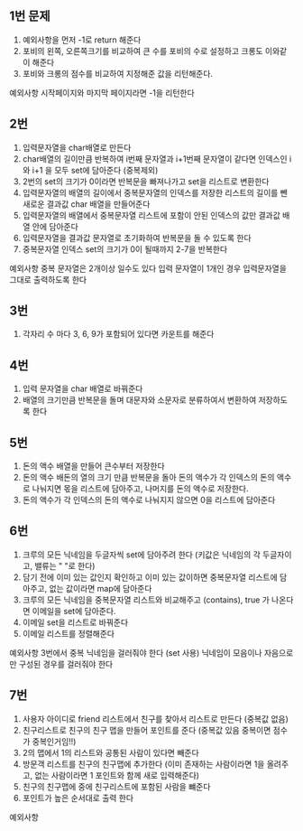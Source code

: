 
## 1번 문제
1. 예외사항을 먼저 -1로 return 해준다
2. 포비의 왼쪽, 오른쪽크기를 비교하여 큰 수를 포비의 수로 설정하고 크롱도 이와같이 해준다
3. 포비와 크롱의 점수를 비교하여 지정해준 값을 리턴해준다.

예외사항 
시작페이지와 마지막 페이지라면 -1을 리턴한다


## 2번 
1. 입력문자열을 char배열로 만든다
2. char배열의 길이만큼 반복하여 i번째 문자열과 i+1번째 문자열이 같다면 인덱스인 i와 i+1 을 모두 set에 담아준다 (중복제외)
3. 2번의 set의 크기가 0이라면 반복문을 빠져나가고 set을 리스트로 변환한다
4. 입력문자열의 배열의 길이에서 중복문자열의 인덱스를 저장한 리스트의 길이를 뺀 새로운 결과값 char 배열을 만들어준다
5. 입력문자열의 배열에서 중복문자열 리스트에 포함이 안된 인덱스의 값만 결과값 배열 안에 담아준다
6. 입력문자열을 결과값 문자열로 초기화하여 반복문을 돌 수 있도록 한다
7. 중복문자열 인덱스 set의 크기가 0이 될때까지 2-7을 반복한다

예외사항 
중복 문자열은 2개이상 일수도 있다
입력 문자열이 1개인 경우 입력문자열을 그대로 출력하도록 한다


## 3번
1. 각자리 수 마다 3, 6, 9가 포함되어 있다면 카운트를 해준다


## 4번
1. 입력 문자열을 char 배열로 바꿔준다
2. 배열의 크기만큼 반복문을 돌며 대문자와 소문자로 분류하여서 변환하여 저장하도록 한다


## 5번
1. 돈의 액수 배열을 만들어 큰수부터 저장한다
2. 돈의 액수 배돈의 열의 크기 만큼 반복문을 돌아 돈의 액수가 각 인덱스의 돈의 액수로 나눠지면 몫을 리스트에 담아주고, 나머지를 돈의 액수로 저장한다.
3. 돈의 액수가 각 인덱스의 돈의 액수로 나눠지지 않으면 0을 리스트에 담아준다


## 6번
1. 크루의 모든 닉네임을 두글자씩 set에 담아주려 한다 (키값은 닉네임의 각 두글자이고, 밸류는 " "로 한다)
2. 담기 전에 이미 있는 값인지 확인하고 이미 있는 값이하면 중복문자열 리스트에 담아주고, 없는 값이라면 map에 담아준다
3. 크루의 모든 닉네임을 중복문자열 리스트와 비교해주고 (contains), true 가 나온다면 이메일을 set에 담아준다.
4. 이메일 set을 리스트로 바꿔준다
5. 이메일 리스트를 정렬해준다

예외사항
3번에서 중복 닉네임을 걸러줘야 한다 (set 사용)
닉네임이 모음이나 자음으로만 구성된 경우를 걸러줘야 한다


## 7번 
1. 사용자 아이디로 friend 리스트에서 친구를 찾아서 리스트로 만든다 (중복값 없음)
2. 친구리스트로 친구의 친구 맵을 만들어 포인트를 준다 (중복값 있음 중복이면 점수가 중복인거임!!)
3. 2의 맵에서 1의 리스트와 공통된 사람이 있다면 빼준다
4. 방문객 리스트를 친구의 친구맵에 추가한다 (이미 존재하는 사람이라면 1을 올려주고, 없는 사람이라면 1 포인트와 함께 새로 입력해준다)
5. 친구의 친구맵에 중에 친구리스트에 포함된 사람을 뺴준다
6. 포인트가 높은 순서대로 출력 한다

예외사항 
